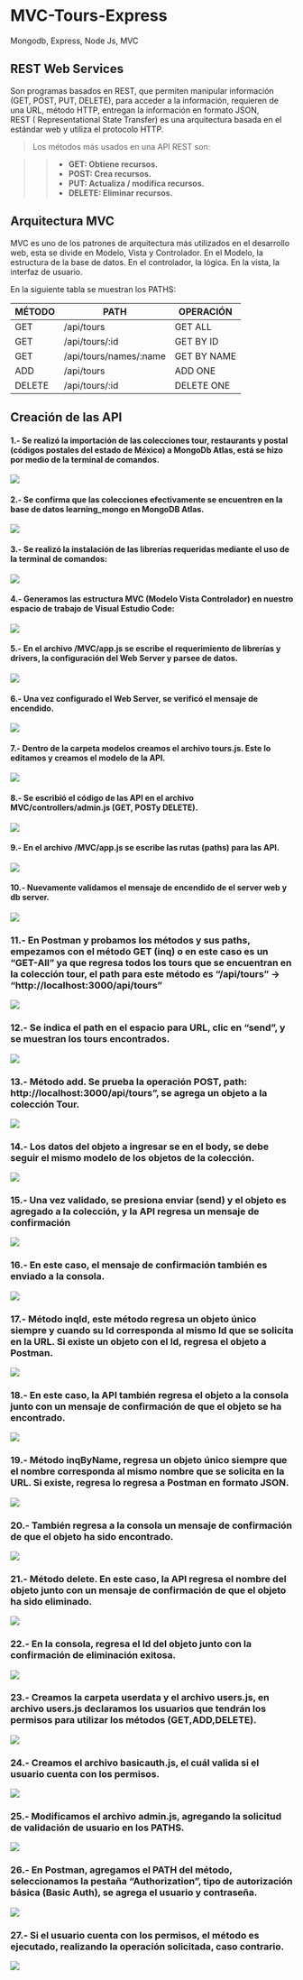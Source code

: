 # MVC-Tours-Express
Mongodb, Express, Node Js, MVC

## REST Web Services 
Son programas basados en REST, que permiten manipular información (GET, POST, PUT, DELETE), para acceder a la información, requieren de una URL, método HTTP, entregan la información en formato JSON,  
REST ( Representational State Transfer) es una arquitectura basada en el estándar web y utiliza el protocolo HTTP.

> Los métodos más usados en una API REST son:

>> - __GET: Obtiene recursos.__
>> - __POST: Crea recursos.__
>> - __PUT: Actualiza / modifica recursos.__
>> - __DELETE: Eliminar recursos.__

## Arquitectura MVC
MVC es uno de los patrones de arquitectura más utilizados en el desarrollo web, esta se divide en  Modelo, Vista y Controlador. En el Modelo, la estructura de la base de datos. En el controlador, la lógica. En la vista, la interfaz de usuario.

En la siguiente tabla se muestran los PATHS:

| MÉTODO  | PATH |  OPERACIÓN  |
| ------------- | ------------- | ------------- |
| GET  | /api/tours |  GET ALL  |
| GET  | /api/tours/:id | GET BY ID  |
| GET  | /api/tours/names/:name | GET BY NAME  |
| ADD  |  /api/tours |  ADD ONE  |
| DELETE  |  /api/tours/:id |  DELETE ONE  |


## Creación de las API
#### 1.- Se realizó la importación de las colecciones tour, restaurants y postal (códigos postales del estado de México) a MongoDb Atlas, está se hizo por medio de la terminal de comandos.
![](Images/Imagen1.jpg)

#### 2.- Se confirma que las colecciones efectivamente se encuentren en la base de datos learning_mongo en MongoDB Atlas.
![](Images/Imagen2.png)

#### 3.- Se realizó la instalación de las librerías requeridas mediante el uso de la terminal de comandos: 
![](Images/Imagen3.png)

#### 4.- Generamos las estructura MVC (Modelo Vista Controlador) en nuestro espacio de trabajo de Visual Estudio Code:
![](Images/Imagen4.png)

#### 5.- En el archivo /MVC/app.js se escribe el requerimiento de librerías y drivers, la configuración del Web Server y parsee de datos.
![](Images/Imagen5.png)

#### 6.- Una vez configurado el Web Server, se verificó el mensaje de encendido.
![](Images/Imagen6.png)

#### 7.- Dentro de la carpeta modelos creamos el archivo tours.js. Este lo editamos y creamos el modelo de la API.
![](Images/Imagen7.png)

#### 8.- Se escribió el código de las API en el archivo MVC/controllers/admin.js (GET, POSTy DELETE).
![](Images/Imagen8.png)

#### 9.- En el archivo /MVC/app.js se escribe las rutas (paths) para las API.
![](Images/Imagen9.png)

#### 10.- Nuevamente validamos el mensaje de encendido de el server web y db server.
![](Images/Imagen10.png)

### 11.- En Postman y probamos los métodos y sus paths, empezamos con el método GET (inq) o en este caso es un “GET-All” ya que regresa todos los tours que se encuentran en la colección tour, el path para este método es “/api/tours” -> “http://localhost:3000/api/tours”
![](Images/Imagen11.png)

### 12.- Se indica el path en el espacio para URL, clic en “send”, y se muestran los tours encontrados.
![](Images/Imagen12.png)

### 13.- Método add. Se prueba la operación POST, path: http://localhost:3000/api/tours”, se agrega un objeto a la  colección Tour.
![](Images/Imagen13.png)

### 14.- Los datos del objeto a ingresar se en el body, se debe seguir el mismo modelo de los objetos de la colección. 
![](Images/Imagen14.png)

### 15.- Una vez validado, se presiona enviar (send) y el objeto es agregado a la colección, y la API regresa un mensaje de confirmación
![](Images/Imagen15.png)

### 16.- En este caso, el mensaje de confirmación también es enviado a la consola.
![](Images/Imagen16.png)

### 17.- Método inqId, este método regresa un objeto único siempre y cuando su Id corresponda al mismo Id que se solicita en la URL. Si existe un objeto con el Id, regresa el objeto a Postman.
![](Images/Imagen17.png)

### 18.- En este caso, la API también regresa el objeto a la consola junto con un mensaje de confirmación de que el objeto se ha encontrado.
![](Images/Imagen18.png)

### 19.- Método inqByName, regresa un objeto único siempre que el nombre corresponda al mismo nombre que se solicita en la URL. Si existe, regresa lo regresa a Postman en formato JSON.
![](Images/Imagen19.png)

### 20.- También regresa a la consola un mensaje de confirmación de que el objeto ha sido encontrado. 
![](Images/Imagen20.png)

### 21.- Método delete. En este caso, la API regresa el nombre del objeto junto con un mensaje de confirmación de que el objeto ha sido eliminado.
![](Images/Imagen21.png)

### 22.- En la consola, regresa el Id del objeto junto con la confirmación de eliminación exitosa.
![](Images/Imagen22.png)

### 23.- Creamos la carpeta userdata y el archivo users.js, en archivo users.js declaramos los usuarios que tendrán los permisos para utilizar los métodos (GET,ADD,DELETE).
![](Images/Imagen23.png)

### 24.- Creamos el archivo basicauth.js, el cuál valida si el usuario cuenta con los permisos.
![](Images/Imagen24.png)

### 25.- Modificamos el archivo admin.js, agregando la solicitud de validación de usuario en los PATHS.
![](Images/Imagen25.png)

### 26.- En Postman, agregamos el PATH del método, seleccionamos la pestaña “Authorization”, tipo de autorización básica (Basic Auth), se agrega el usuario y contraseña.
![](Images/Imagen26.png)

### 27.- Si el usuario cuenta con los permisos, el método es ejecutado, realizando la operación solicitada, caso contrario.
![](Images/Imagen27.png)


